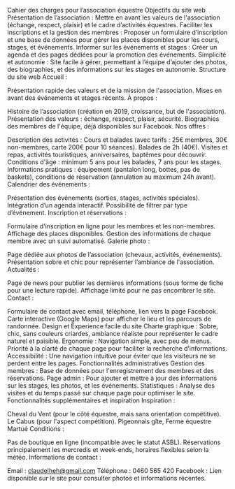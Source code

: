 
Cahier des charges pour l’association équestre
Objectifs du site web
Présentation de l’association : Mettre en avant les valeurs de l'association (échange, respect, plaisir) et le cadre d’activités équestres.
Faciliter les inscriptions et la gestion des membres : Proposer un formulaire d’inscription et une base de données pour gérer les places disponibles pour les cours, stages, et événements.
Informer sur les événements et stages : Créer un agenda et des pages dédiées pour la promotion des événements.
Simplicité et autonomie : Site facile à gérer, permettant à l’équipe d’ajouter des photos, des biographies, et des informations sur les stages en autonomie.
Structure du site web
Accueil : 

Présentation rapide des valeurs et de la mission de l'association.
Mises en avant des événements et stages récents.
À propos :

Histoire de l’association (création en 2019, croissance, but de l'association).
Présentation des valeurs : échange, respect, plaisir, sécurité.
Biographies des membres de l'équipe, déjà disponibles sur Facebook.
Nos offres :

Description des activités :
Cours et balades (avec tarifs : 25€ membres, 30€ non-membres, carte 200€ pour 10 séances).
Balades de 2h (40€).
Visites et repas, activités touristiques, anniversaires, baptêmes pour découvrir.
Conditions d'âge : minimum 5 ans pour les balades, 7 ans pour les stages.
Informations pratiques : équipement (pantalon long, bottes, pas de baskets), conditions de réservation (annulation au maximum 24h avant).
Calendrier des événements :

Présentation des événements (sorties, stages, activités spéciales).
Intégration d’un agenda interactif.
Possibilité de filtrer par type d’événement.
Inscription et réservations :

Formulaire d'inscription en ligne pour les membres et les non-membres.
Affichage des places disponibles.
Gestion des informations de chaque membre avec un suivi automatisé.
Galerie photo :

Page dédiée aux photos de l’association (chevaux, activités, événements).
Présentation sobre et chic pour représenter l’ambiance de l'association.
Actualités :

Page de news pour publier les dernières informations (sous forme de fiche pour une lecture rapide).
Affichage limité pour ne pas encombrer le site.
Contact :

Formulaire de contact avec email, téléphone, lien vers la page Facebook.
Carte interactive (Google Maps) pour afficher le lieu et les parcours de randonnée.
Design et Experience facile du site 
Charte graphique : Sobre, chic, sans couleurs criardes, ambiance réaliste pour représenter le cadre naturel et paisible.
Ergonomie : Navigation simple, avec peu de menus. Priorité à la clarté de chaque page pour faciliter la recherche d’informations.
Accessibilité : Une navigation intuitive pour éviter que les visiteurs ne se perdent entre les pages.
Fonctionnalités administratives
Gestion des membres : Base de données pour l'enregistrement des membres et des réservations.
Page admin : Pour ajouter et mettre à jour des informations sur les stages, les photos, et les événements.
Statistiques : Analyse des visites et du temps passé sur chaque page pour optimiser le site.
Fonctionnalités supplémentaires et inspiration
Inspiration :

Cheval du Vent (pour le côté équestre, mais sans orientation compétitive).
Le Cabus (pour l'aspect compétition).
Pigeonnais gîte, Ferme équestre Martué
Conditions :

Pas de boutique en ligne (incompatible avec le statut ASBL).
Réservations principalement les mercredis et week-ends, horaires flexibles selon la météo.
Informations de contact :

Email : claudelheh@gmail.com
Téléphone : 0460 565 420
Facebook : Lien disponible sur le site pour consulter photos et informations récentes.
